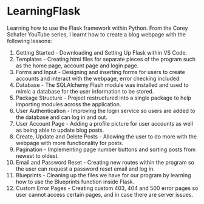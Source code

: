# LearningFlask
Learning how to use the Flask framework within Python.
From the Corey Schafer YouTube series, I learnt how to create a blog webpage with the following lessons:

1. Getting Started - Downloading and Setting Up Flask within VS Code.
2. Templates - Creating html files for separate pieces of the program such as the home page, account page and login page.
3. Forms and Input - Designing and inserting forms for users to create accounts and interact with the webpage, error checking included.
4. Database - The SQLAlchemy Flash module was installed and used to mimic a database for the user information to be stored.
5. Package Structure - Project restructured into a single package to help importing modules across the application.
6. User Authentication - Improving the login service so users are added to the database and can log in and out.
7. User Account Page - Adding a profile picture for user accounts as well as being able to update blog posts.
8. Create, Update and Delete Posts - Allowing the user to do more with the webpage with more functionality for posts.
9. Pagination - Implementing page number buttons and sorting posts from newest to oldest.
10. Email and Password Reset - Creating new routes within the program so the user can request a password reset email and log in.
11. Blueprints - Cleaning up the files we have for our program by learning how to use the Blueprints function inside Flask.
12. Custom Error Pages - Creating custom 403, 404 and 500 error pages so user cannot access certain pages, and in case there are server issues.

